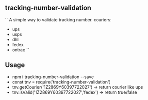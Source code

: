 ## tracking-number-validation

``
A simple way to validate tracking number.
couriers:
- ups
- usps
- dhl
- fedex
- ontrac
``

## Usage
- npm i tracking-number-validation --save
- const tnv = require('tracking-number-validation')
- tnv.getCourier('1Z2869Y60397722027') -> return courier like ups
- tnv.isValid('1Z2869Y60397722027','fedex') -> return true/false